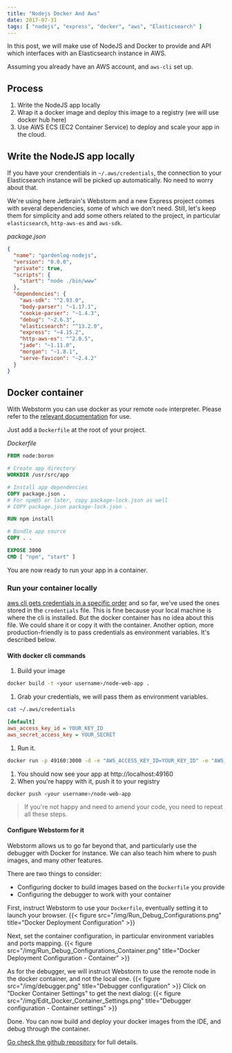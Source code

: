 ```yaml
---
title: "Nodejs Docker And Aws"
date: 2017-07-31
tags: [ "nodejs", "express", "docker", "aws", "Elasticsearch" ]
---
```


In this post, we will make use of NodeJS and Docker to provide and API which interfaces with an Elasticsearch instance in AWS.

Assuming you already have an AWS account, and `aws-cli` set up.

## Process

1. Write the NodeJS app locally
1. Wrap it a docker image and deploy this image to a registry (we will use docker hub here)
1. Use AWS ECS (EC2 Container Service) to deploy and scale your app in the cloud.

## Write the NodeJS app locally

If you have your crendentials in `~/.aws/credentials`, the connection to your Elasticsearch instance will be picked up
automatically. No need to worry about that. 

We're using here Jetbrain's Webstorm and a new Express project comes with several dependencies, some of which we don't 
need. Still, let's keep them for simplicity and add some others related to the project, in particular `elasticsearch`,
`http-aws-es` and `aws-sdk`.

*package.json*
```json
{
  "name": "gardenlog-nodejs",
  "version": "0.0.0",
  "private": true,
  "scripts": {
    "start": "node ./bin/www"
  },
  "dependencies": {
    "aws-sdk": "^2.93.0",
    "body-parser": "~1.17.1",
    "cookie-parser": "~1.4.3",
    "debug": "~2.6.3",
    "elasticsearch": "^13.2.0",
    "express": "~4.15.2",
    "http-aws-es": "^2.0.5",
    "jade": "~1.11.0",
    "morgan": "~1.8.1",
    "serve-favicon": "~2.4.2"
  }
}
```

## Docker container

With Webstorm you can use docker as your remote `node` interpreter. 
Please refer to the [relevant documentation](https://www.jetbrains.com/help/webstorm/docker.html) for use.

Just add a `Dockerfile` at the root of your project. 

*Dockerfile*
```Dockerfile
FROM node:boron

# Create app directory
WORKDIR /usr/src/app

# Install app dependencies
COPY package.json .
# For npm@5 or later, copy package-lock.json as well
# COPY package.json package-lock.json .

RUN npm install

# Bundle app source
COPY . .

EXPOSE 3000
CMD [ "npm", "start" ]
```

You are now ready to run your app in a container. 

### Run your container locally

[aws cli gets credentials in a specific order](http://docs.aws.amazon.com/cli/latest/userguide/cli-chap-getting-started.html)
and so far, we've used the ones stored in the `credentials` file. This is fine because your local machine is where the 
cli is installed. But the docker container has no idea about this file. We could share it or copy it with the container.
Another option, more production-friendly is to pass credentials as environment variables. It's described below.

#### With docker cli commands

1. Build your image
  ```bash
  docker build -t <your username>/node-web-app .
  ```

1. Grab your credentials, we will pass them as environment variables.
  ```bash
  cat ~/.aws/credentials 
  ```
  ```ini
  [default]
  aws_access_key_id = YOUR_KEY_ID
  aws_secret_access_key = YOUR_SECRET
  ```

1. Run it.
  ```bash
  docker run -p 49160:3000 -d -e "AWS_ACCESS_KEY_ID=YOUR_KEY_ID" -e "AWS_SECRET_ACCESS_KEY=YOUR_SECRET" <your username>/node-web-app
  ```

1. You should now see your app at http://localhost:49160
1. When you're happy with it, push it to your registry
  ```bash
  docker push <your username>/node-web-app
  ```
  
> If you're not happy and need to amend your code, you need to repeat all these steps.

#### Configure Webstorm for it

Webstorm allows us to go far beyond that, and particularly use the debugger with Docker for instance.
We can also teach him where to push images, and many other features.

There are two things to consider:

* Configuring docker to build images based on the `Dockerfile` you provide
* Configuring the debugger to work with your container

First, instruct Webstorm to use your `Dockerfile`, eventually setting it to launch your browser.
{{< figure src="/img/Run_Debug_Configurations.png" title="Docker Deployment Configuration" >}}

Next, set the container configuration, in particular environment variables and ports mapping. 
{{< figure src="/img/Run_Debug_Configurations_Container.png" title="Docker Deployment Configuration - Container" >}}

As for the debugger, we will instruct Webstorm to use the remote node in the docker container, and not the local one.
{{< figure src="/img/debugger.png" title="Debugger configuration" >}}
Click on "Docker Container Settings" to get the next dialog:
{{< figure src="/img/Edit_Docker_Container_Settings.png" title="Debugger configuration - Container settings" >}}

Done. You can now build and deploy your docker images from the IDE, and debug through the container.

[Go check the github repository](https://github.com/iyp-uk/gardenlog-nodejs) for full details.